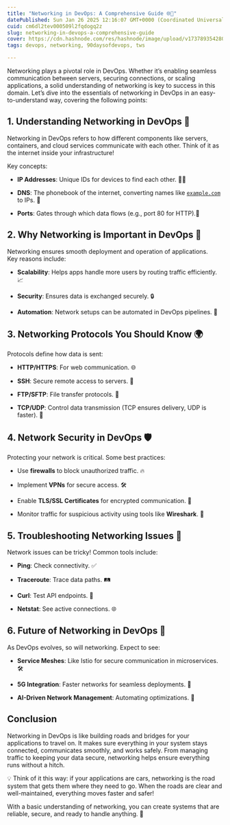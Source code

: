 ```yaml
---
title: "Networking in DevOps: A Comprehensive Guide 🌐🚀"
datePublished: Sun Jan 26 2025 12:16:07 GMT+0000 (Coordinated Universal Time)
cuid: cm6dl2tev000509l2fqdogq2z
slug: networking-in-devops-a-comprehensive-guide
cover: https://cdn.hashnode.com/res/hashnode/image/upload/v1737893542806/b809b1e3-edb2-4712-8a51-d58b8d74bc1f.webp
tags: devops, networking, 90daysofdevops, tws

---
```


Networking plays a pivotal role in DevOps. Whether it’s enabling seamless communication between servers, securing connections, or scaling applications, a solid understanding of networking is key to success in this domain. Let’s dive into the essentials of networking in DevOps in an easy-to-understand way, covering the following points:

## 1\. **Understanding Networking in DevOps** 📡

Networking in DevOps refers to how different components like servers, containers, and cloud services communicate with each other. Think of it as the internet inside your infrastructure!

Key concepts:

* **IP Addresses**: Unique IDs for devices to find each other. 🕵️‍♂️
    
* **DNS**: The phonebook of the internet, converting names like [`example.com`](http://example.com) to IPs. 📖
    
* **Ports**: Gates through which data flows (e.g., port 80 for HTTP).🚪
    

## 2\. **Why Networking is Important in DevOps** 🤔

Networking ensures smooth deployment and operation of applications.  
Key reasons include:

* **Scalability**: Helps apps handle more users by routing traffic efficiently. 📈
    
* **Security**: Ensures data is exchanged securely. 🔒
    
* **Automation**: Network setups can be automated in DevOps pipelines. 🤖
    

## **3\. Networking Protocols You Should Know** 🌍

Protocols define how data is sent:

* **HTTP/HTTPS**: For web communication. 🌐
    
* **SSH**: Secure remote access to servers. 🔑
    
* **FTP/SFTP**: File transfer protocols. 📂
    
* **TCP/UDP**: Control data transmission (TCP ensures delivery, UDP is faster). 🚀
    

## 4\. **Network Security in DevOps** 🛡️

Protecting your network is critical. Some best practices:

* Use **firewalls** to block unauthorized traffic. 🔥
    
* Implement **VPNs** for secure access. 🛠️
    
* Enable **TLS/SSL Certificates** for encrypted communication. 🧾
    
* Monitor traffic for suspicious activity using tools like **Wireshark**. 👀
    

## **5\. Troubleshooting Networking Issues** 🐛

Network issues can be tricky! Common tools include:

* **Ping**: Check connectivity. ✅
    
* **Traceroute**: Trace data paths. 🛤️
    
* **Curl**: Test API endpoints. 🔄
    
* **Netstat**: See active connections. 🌐
    

## **6\. Future of Networking in DevOps** 🚀

As DevOps evolves, so will networking. Expect to see:

* **Service Meshes**: Like Istio for secure communication in microservices. 🛠️
    
* **5G Integration**: Faster networks for seamless deployments. 📶
    
* **AI-Driven Network Management**: Automating optimizations. 🤖
    

## Conclusion

Networking in DevOps is like building roads and bridges for your applications to travel on. It makes sure everything in your system stays connected, communicates smoothly, and works safely. From managing traffic to keeping your data secure, networking helps ensure everything runs without a hitch.

💡 Think of it this way: if your applications are cars, networking is the road system that gets them where they need to go. When the roads are clear and well-maintained, everything moves faster and safer!

With a basic understanding of networking, you can create systems that are reliable, secure, and ready to handle anything. 🚀
